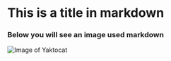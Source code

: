 # This is a title in markdown

### Below you will see an image used markdown
![Image of Yaktocat](https://octodex.github.com/images/yaktocat.png)
